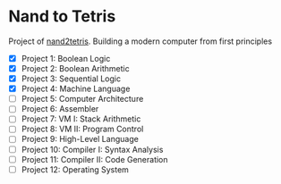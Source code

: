 # Nand to Tetris

Project of [nand2tetris](https://www.nand2tetris.org/course).
Building a modern computer from first principles

* [x] Project 1: Boolean Logic
* [x] Project 2: Boolean Arithmetic
* [x] Project 3: Sequential Logic
* [x] Project 4: Machine Language
* [ ] Project 5: Computer Architecture
* [ ] Project 6: Assembler
* [ ] Project 7: VM I: Stack Arithmetic
* [ ] Project 8: VM II: Program Control
* [ ] Project 9: High-Level Language
* [ ] Project 10: Compiler I: Syntax Analysis
* [ ] Project 11: Compiler II: Code Generation
* [ ] Project 12: Operating System
